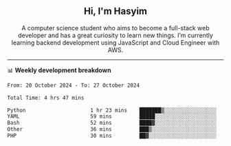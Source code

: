 <h2 align="center">Hi, I'm Hasyim</h2>

<p align="center">A computer science student who aims to become a full-stack web developer and has a great curiosity to learn new things. I’m currently learning backend development using JavaScript and Cloud Engineer with AWS.</p>

---

📊 **Weekly development breakdown**

<!--START_SECTION:waka-->

```txt
From: 20 October 2024 - To: 27 October 2024

Total Time: 4 hrs 47 mins

Python                     1 hr 23 mins    ███████▒░░░░░░░░░░░░░░░░░   29.04 %
YAML                       59 mins         █████░░░░░░░░░░░░░░░░░░░░   20.58 %
Bash                       52 mins         ████▓░░░░░░░░░░░░░░░░░░░░   18.39 %
Other                      36 mins         ███▒░░░░░░░░░░░░░░░░░░░░░   12.71 %
PHP                        30 mins         ██▓░░░░░░░░░░░░░░░░░░░░░░   10.65 %
```

<!--END_SECTION:waka-->

<!-- - You can reach me on **hasyim11c@gmail.com** -->
